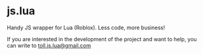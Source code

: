 # js.lua
Handy JS wrapper for Lua (Roblox). Less code, more business!

If you are interested in the development of the project and want to help, you can write to toll.js.lua@gmail.com
